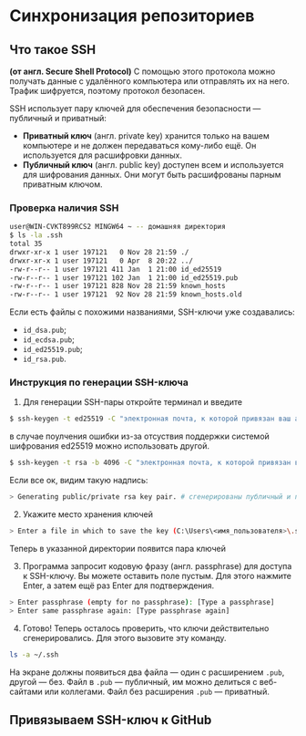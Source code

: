 # Синхронизация репозиториев
## Что такое SSH  
**(от англ. Secure Shell Protocol)** С помощью этого протокола можно получать данные с удалённого компьютера или отправлять их на него. Трафик шифруется, поэтому протокол безопасен.  

SSH использует пару ключей для обеспечения безопасности — публичный и приватный:   
* **Приватный ключ** (англ. private key) хранится только на вашем компьютере и не должен передаваться кому-либо ещё. Он используется для расшифровки данных.  
* **Публичный ключ** (англ. public key) доступен всем и используется для шифрования данных. Они могут быть расшифрованы парным приватным ключом.

### Проверка наличия SSH
```bash
user@WIN-CVKT899RCS2 MINGW64 ~ -- домашняя директория
$ ls -la .ssh
total 35
drwxr-xr-x 1 user 197121   0 Nov 28 21:59 ./
drwxr-xr-x 1 user 197121   0 Apr  8 20:22 ../
-rw-r--r-- 1 user 197121 411 Jan  1 21:00 id_ed25519
-rw-r--r-- 1 user 197121 102 Jan  1 21:00 id_ed25519.pub
-rw-r--r-- 1 user 197121 828 Nov 28 21:59 known_hosts
-rw-r--r-- 1 user 197121  92 Nov 28 21:59 known_hosts.old
```

Если есть файлы с похожими названиями, SSH-ключи уже создавались:  
* ```id_dsa.pub```;   
* ```id_ecdsa.pub```;  
* ```id_ed25519.pub```;  
* ```id_rsa.pub```. 

### Инструкция по генерации SSH-ключа
1) Для генерации SSH-пары откройте терминал и введите 
```bash
$ ssh-keygen -t ed25519 -C "электронная почта, к которой привязан ваш аккаунт на GitHub"
```

в случае поулчения ошибки из-за отсуствия поддержки системой шифрования ed25519 можно использовать другой.  

```bash
$ ssh-keygen -t rsa -b 4096 -C "электронная почта, к которой привязан ваш аккаунт на GitHub"
```

Если все ок, видим такую надпись:  
```bash
> Generating public/private rsa key pair. # сгенерированы публичный и приватный ключи
```

2) Укажите место хранения ключей  
```bash
> Enter a file in which to save the key (C:\Users\<имя_пользователя>\.ssh\):[Press enter]
```  
Теперь в указанной директории появится пара ключей  

3) Программа запросит кодовую фразу (англ. passphrase) для доступа к SSH-ключу. Вы можете оставить поле пустым. Для этого нажмите Enter, а затем ещё раз Enter для подтверждения.  
```bash
> Enter passphrase (empty for no passphrase): [Type a passphrase]
> Enter same passphrase again: [Type passphrase again]
```

4) Готово! Теперь осталось проверить, что ключи действительно сгенерировались. Для этого вызовите эту команду.  
```bash
ls -a ~/.ssh
```
 На экране должны появиться два файла — один с расширением ```.pub```, другой — без. Файл в ```.pub``` — публичный, им можно делиться с веб-сайтами или коллегами. Файл без расширения ```.pub``` — приватный. 

 ## Привязываем SSH-ключ к GitHub